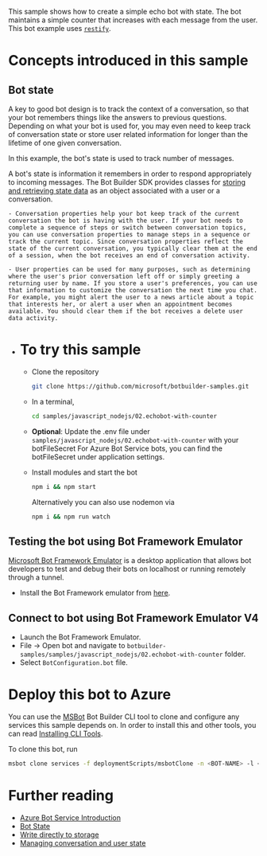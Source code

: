 This sample shows how to create a simple echo bot with state. The bot maintains a simple counter that increases with each message from the user. This bot example uses [`restify`](https://www.npmjs.com/package/restify). 

# Concepts introduced in this sample

## Bot state

A key to good bot design is to track the context of a conversation, so that your bot remembers things like the answers to previous questions. Depending on what your bot is used for, you may even need to keep track of conversation state or store user related information for longer than the lifetime of one given conversation.

In this example, the bot's state is used to track number of messages.

 A bot's state is information it remembers in order to respond appropriately to incoming messages. The Bot Builder SDK provides classes for [storing and retrieving state data](https://docs.microsoft.com/en-us/azure/bot-service/bot-builder-howto-v4-state?view=azure-bot-service-4.0&tabs=js) as an object associated with a user or a conversation.

```
- Conversation properties help your bot keep track of the current conversation the bot is having with the user. If your bot needs to complete a sequence of steps or switch between conversation topics, you can use conversation properties to manage steps in a sequence or track the current topic. Since conversation properties reflect the state of the current conversation, you typically clear them at the end of a session, when the bot receives an end of conversation activity.

- User properties can be used for many purposes, such as determining where the user's prior conversation left off or simply greeting a returning user by name. If you store a user's preferences, you can use that information to customize the conversation the next time you chat. For example, you might alert the user to a news article about a topic that interests her, or alert a user when an appointment becomes available. You should clear them if the bot receives a delete user data activity.
```

- # To try this sample

  - Clone the repository

    ```bash
    git clone https://github.com/microsoft/botbuilder-samples.git
    ```

  - In a terminal, 

    ```bash
    cd samples/javascript_nodejs/02.echobot-with-counter
    ```

  - **Optional**: Update the .env file under `samples/javascript_nodejs/02.echobot-with-counter` with your botFileSecret
    For Azure Bot Service bots, you can find the botFileSecret under application settings.

  - Install modules and start the bot

    ```bash
    npm i && npm start
    ```

    Alternatively you can also use nodemon via

    ```bash
    npm i && npm run watch
    ```

## Testing the bot using Bot Framework Emulator

[Microsoft Bot Framework Emulator](https://github.com/microsoft/botframework-emulator) is a desktop application that allows bot 
developers to test and debug their bots on localhost or running remotely through a tunnel.

- Install the Bot Framework emulator from [here](https://aka.ms/botframeworkemulator).

## Connect to bot using Bot Framework Emulator **V4**

- Launch the Bot Framework Emulator.
- File -> Open bot and navigate to `botbuilder-samples/samples/javascript_nodejs/02.echobot-with-counter` folder.
- Select `BotConfiguration.bot` file.

# Deploy this bot to Azure

You can use the [MSBot](https://github.com/microsoft/botbuilder-tools) Bot Builder CLI tool to clone and configure any services this sample depends on. In order to install this and other tools, you can read [Installing CLI Tools](../../../Installing_CLI_tools.md).

To clone this bot, run

```bash
msbot clone services -f deploymentScripts/msbotClone -n <BOT-NAME> -l <Azure-location> --subscriptionId <Azure-subscription-id>
```

# Further reading

- [Azure Bot Service Introduction](https://docs.microsoft.com/en-us/azure/bot-service/bot-service-overview-introduction?view=azure-bot-service-4.0)
- [Bot State](https://docs.microsoft.com/en-us/azure/bot-service/bot-builder-storage-concept?view=azure-bot-service-4.0)
- [Write directly to storage](https://docs.microsoft.com/en-us/azure/bot-service/bot-builder-howto-v4-storage?view=azure-bot-service-4.0&tabs=jsechoproperty%2Ccsetagoverwrite%2Ccsetag)
- [Managing conversation and user state](https://docs.microsoft.com/en-us/azure/bot-service/bot-builder-howto-v4-state?view=azure-bot-service-4.0&tabs=js)